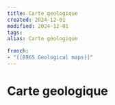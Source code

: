 ```yaml
---
title: Carte geologique
created: 2024-12-01
modified: 2024-12-01
tags: 
alias: Carte géologique

french:
- "[[8965 Geological maps]]"
---
```

# Carte geologique
